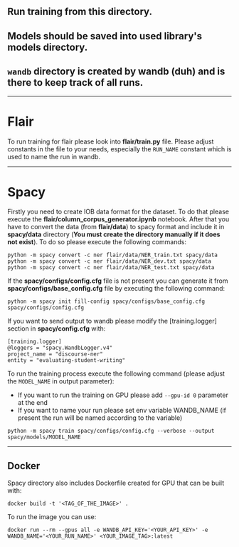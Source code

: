 ## Run training from this directory.
## Models should be saved into used library's models directory.
## `wandb` directory is created by wandb (duh) and is there to keep track of all runs.

---
# Flair

To run training for flair please look into **flair/train.py** file. Please adjust constants in the file to your needs, especially the `RUN_NAME` constant which is used to name the run in wandb.

---
# Spacy

Firstly you need to create IOB data format for the dataset.
To do that please execute the **flair/column_corpus_generator.ipynb** notebook.
After that you have to convert the data (from **flair/data**) to spacy format and include it in **spacy/data** directory (**You must create the directory manually if it does not exist**). To do so please execute the following commands:

```
python -m spacy convert -c ner flair/data/NER_train.txt spacy/data
python -m spacy convert -c ner flair/data/NER_dev.txt spacy/data
python -m spacy convert -c ner flair/data/NER_test.txt spacy/data
```

If the **spacy/configs/config.cfg** file is not present you can generate it from **spacy/configs/base_config.cfg** file by executing the following command:

```
python -m spacy init fill-config spacy/configs/base_config.cfg spacy/configs/config.cfg
```

If you want to send output to wandb please modify the [training.logger] section in **spacy/config.cfg** with:

```
[training.logger]
@loggers = "spacy.WandbLogger.v4"
project_name = "discourse-ner"
entity = "evaluating-student-writing"
```

To run the training process execute the following command (please adjust the `MODEL_NAME` in output parameter):

 - If you want to run the training on GPU please add `--gpu-id 0` parameter at the end
 - If you want to name your run please set env variable WANDB_NAME (if present the run will be named according to the variable)

```
python -m spacy train spacy/configs/config.cfg --verbose --output spacy/models/MODEL_NAME
```

---

## Docker

Spacy directory also includes Dockerfile created for GPU that can be built with:

```
docker build -t '<TAG_OF_THE_IMAGE>' .
```

To run the image you can use:

```
docker run --rm --gpus all -e WANDB_API_KEY='<YOUR_API_KEY>' -e WANDB_NAME='<YOUR_RUN_NAME>' <YOUR_IMAGE_TAG>:latest
```
